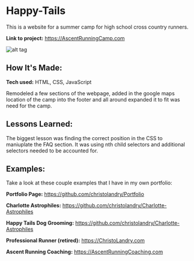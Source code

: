 # Happy-Tails
This is a website for a summer camp for high school cross country runners.

**Link to project:** https://AscentRunningCamp.com


![alt tag](images/ascentRunningCamp.gif)

## How It's Made:

**Tech used:** HTML, CSS, JavaScript

Remodeled a few sections of the webpage, added in the google maps location of the camp into the footer and all around expanded it to fit was need for the camp.

## Lessons Learned:

The biggest lesson was finding the correct position in the CSS to maniuplate the FAQ section.  It was using nth child selectors and additional selectors needed to be accounted for.

## Examples:
Take a look at these couple examples that I have in my own portfolio:

**Portfolio Page:** https://github.com/christolandry/Portfolio

**Charlotte Astrophiles:** https://github.com/christolandry/Charlotte-Astrophiles

**Happy Tails Dog Grooming:** https://github.com/christolandry/Charlotte-Astrophiles

**Professional Runner (retired):** https://ChristoLandry.com

**Ascent Running Coaching:** https://AscentRunningCoaching.com



